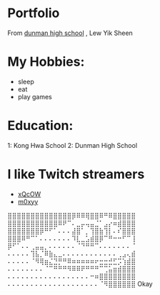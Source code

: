 # Portfolio
From [dunman high school](https://dunmanhigh.moe.edu.sg/) , Lew Yik Sheen

# My Hobbies:

* sleep
* eat
* play games

# Education: 
1: Kong Hwa School 
2: Dunman High School

# I like Twitch streamers
* [xQcOW](https://twitch.tv/xqcow)
* [m0xyy](https://twitch.tv/m0xyy)


⣿⣿⣿⣿⣿⣿⣿⣿⣿⣿⣿⣿⣿⣿⡿⠿⠿⢿⣿⣿⠿⠛⠿⣿⣿⣿⣿⣿
⣿⣿⣿⣿⣿⣿⣿⣿⣿⣿⣿⠿⠟⠉⠄⣀⡤⢤⣤⣈⠁⣠⡔⠶⣾⣿⣿⣿
⣿⣿⣿⣿⣿⣿⣿⡿⠛⠋⠁⠄⠄⠄⣼⣿⠁⡀⢹⣿⣷⢹⡇⠄⠎⣿⣿⣿
⣿⣿⣿⠿⠛⠉⠁⠄⠄⠄⠄⠄⠄⠄⠹⣇⣀⣡⣾⣿⡿⠉⠛⠒⠒⠋⠉⢸
⡿⠋⠁⠄⠄⢀⣤⣤⡀⠄⠄⠄⠄⠄⠄⠈⠙⠛⠛⠉⠄⠄⠄⠄⠄⠄⠄⠈
⠄⠄⠄⠄⠄⢹⣧⡈⠿⣷⣄⣀⠄⠄⠄⠄⠄⠄⠄⠄⠄⠄⠄⠄⢀⣠⢄⣾
⠄⠄⠄⠄⠄⠈⠻⢿⣶⣌⣙⡛⠛⠿⠶⠶⠶⠶⠶⠖⣒⣒⣚⣋⡩⢱⣾⣿
⠄⠄⠄⠄⠄⠄⠄⠄⠈⠉⠛⠛⠛⠻⠿⠿⠟⠛⠛⠛⠉⢉⣥⣶⣾⣿⣿⣿
⠄⠄⠄⠄⠄⠄⠄⠄⠄⠄⠄⠄⠄⠄⠄⠄⠄⠄⠒⠶⣿⣿⣿⣿⣿⣿⣿⣿
⠄⠄⠄⠄⠄⠄⠄⠄⠄⠄⠄⠄⠄⠄⠄⠄⠄⠄⠄⠄⠈⠻⣿⣿⣿⣿⣿⣿
Okay
